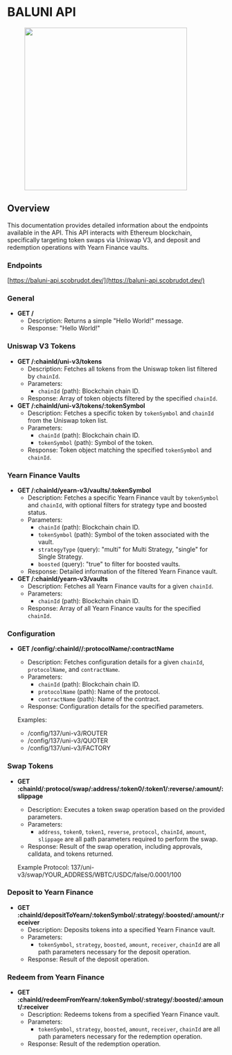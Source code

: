 # BALUNI API

<div align="left">

<figure><img src="https://storage.googleapis.com/download/storage/v1/b/buidlguidl-v3.appspot.com/o/builds%2F658192138d8963c5fdb4fe204.png?generation=1710859848088795&#x26;alt=media" alt="" width="375"><figcaption></figcaption></figure>

</div>

## Overview

This documentation provides detailed information about the endpoints available in the API. This API interacts with Ethereum blockchain, specifically targeting token swaps via Uniswap V3, and deposit and redemption operations with Yearn Finance vaults.

### Endpoints

[https://baluni-api.scobrudot.dev/](https://baluni-api.scobrudot.dev/)

### General

* **GET /**
  * Description: Returns a simple "Hello World!" message.
  * Response: "Hello World!"

### Uniswap V3 Tokens

* **GET /:chainId/uni-v3/tokens**
  * Description: Fetches all tokens from the Uniswap token list filtered by `chainId`.
  * Parameters:
    * `chainId` (path): Blockchain chain ID.
  * Response: Array of token objects filtered by the specified `chainId`.
* **GET /:chainId/uni-v3/tokens/:tokenSymbol**
  * Description: Fetches a specific token by `tokenSymbol` and `chainId` from the Uniswap token list.
  * Parameters:
    * `chainId` (path): Blockchain chain ID.
    * `tokenSymbol` (path): Symbol of the token.
  * Response: Token object matching the specified `tokenSymbol` and `chainId`.

### Yearn Finance Vaults

* **GET /:chainId/yearn-v3/vaults/:tokenSymbol**
  * Description: Fetches a specific Yearn Finance vault by `tokenSymbol` and `chainId`, with optional filters for strategy type and boosted status.
  * Parameters:
    * `chainId` (path): Blockchain chain ID.
    * `tokenSymbol` (path): Symbol of the token associated with the vault.
    * `strategyType` (query): "multi" for Multi Strategy, "single" for Single Strategy.
    * `boosted` (query): "true" to filter for boosted vaults.
  * Response: Detailed information of the filtered Yearn Finance vault.
* **GET /:chainId/yearn-v3/vaults**
  * Description: Fetches all Yearn Finance vaults for a given `chainId`.
  * Parameters:
    * `chainId` (path): Blockchain chain ID.
  * Response: Array of all Yearn Finance vaults for the specified `chainId`.

### Configuration

*   **GET /config/:chainId//:protocolName/:contractName**

    * Description: Fetches configuration details for a given `chainId`, `protocolName`, and `contractName`.
    * Parameters:
      * `chainId` (path): Blockchain chain ID.
      * `protocolName` (path): Name of the protocol.
      * `contractName` (path): Name of the contract.
    * Response: Configuration details for the specified parameters.

    Examples:

    * /config/137/uni-v3/ROUTER
    * /config/137/uni-v3/QUOTER
    * /config/137/uni-v3/FACTORY

### Swap Tokens

*   **GET :chainId/:protocol/swap/:address/:token0/:token1/:reverse/:amount/:slippage**

    * Description: Executes a token swap operation based on the provided parameters.
    * Parameters:
      * `address`, `token0`, `token1`, `reverse`, `protocol`, `chainId`, `amount`, `slippage` are all path parameters required to perform the swap.
    * Response: Result of the swap operation, including approvals, calldata, and tokens returned.

    Example Protocol: 137/uni-v3/swap/YOUR\_ADDRESS/WBTC/USDC/false/0.0001/100

### Deposit to Yearn Finance

* **GET :chainId/depositToYearn/:tokenSymbol/:strategy/:boosted/:amount/:receiver**
  * Description: Deposits tokens into a specified Yearn Finance vault.
  * Parameters:
    * `tokenSymbol`, `strategy`, `boosted`, `amount`, `receiver`, `chainId` are all path parameters necessary for the deposit operation.
  * Response: Result of the deposit operation.

### Redeem from Yearn Finance

* **GET :chainId/redeemFromYearn/:tokenSymbol/:strategy/:boosted/:amount/:receiver**
  * Description: Redeems tokens from a specified Yearn Finance vault.
  * Parameters:
    * `tokenSymbol`, `strategy`, `boosted`, `amount`, `receiver`, `chainId` are all path parameters necessary for the redemption operation.
  * Response: Result of the redemption operation.
